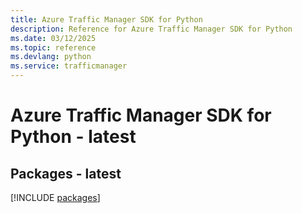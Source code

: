```yaml
---
title: Azure Traffic Manager SDK for Python
description: Reference for Azure Traffic Manager SDK for Python
ms.date: 03/12/2025
ms.topic: reference
ms.devlang: python
ms.service: trafficmanager
---
```

# Azure Traffic Manager SDK for Python - latest
## Packages - latest
[!INCLUDE [packages](traffic-manager-index.md)]